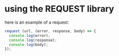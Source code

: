 # using the REQUEST library

here is an example of a request:

```js
request (url, (error, response, body) => {
  console.log(error);
  console.log(response);
  console.log(body);
});
```